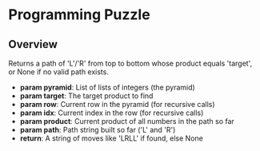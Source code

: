 # Programming Puzzle

## Overview
Returns a path of 'L'/'R' from top to bottom whose product equals 'target', or None if no valid path exists.
- **param pyramid**: List of lists of integers (the pyramid)
- **param target**:  The target product to find
- **param row**:     Current row in the pyramid (for recursive calls)
- **param idx**:     Current index in the row (for recursive calls)
- **param product**: Current product of all numbers in the path so far
- **param path**:    Path string built so far ('L' and 'R')
- **return**:        A string of moves like 'LRLL' if found, else None